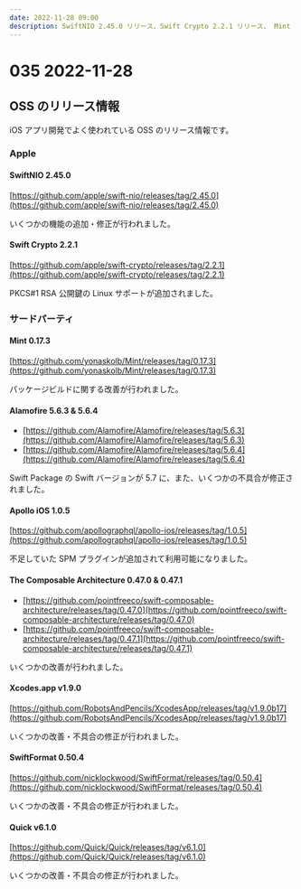 ```yaml
---
date: 2022-11-28 09:00
description: SwiftNIO 2.45.0 リリース、Swift Crypto 2.2.1 リリース、 Mint 0.17.3 リリース、Alamofire 5.6.3 & 5.6.4 リリース、Apollo iOS 1.0.5 リリース、ほか
---
```

# 035 2022-11-28

## OSS のリリース情報

iOS アプリ開発でよく使われている OSS のリリース情報です。

### Apple

#### SwiftNIO 2.45.0

[https://github.com/apple/swift-nio/releases/tag/2.45.0](https://github.com/apple/swift-nio/releases/tag/2.45.0)

いくつかの機能の追加・修正が行われました。

#### Swift Crypto 2.2.1

[https://github.com/apple/swift-crypto/releases/tag/2.2.1](https://github.com/apple/swift-crypto/releases/tag/2.2.1)

PKCS#1 RSA 公開鍵の Linux サポートが追加されました。

### サードパーティ

#### Mint 0.17.3

[https://github.com/yonaskolb/Mint/releases/tag/0.17.3](https://github.com/yonaskolb/Mint/releases/tag/0.17.3)

パッケージビルドに関する改善が行われました。

#### Alamofire 5.6.3 & 5.6.4

- [https://github.com/Alamofire/Alamofire/releases/tag/5.6.3](https://github.com/Alamofire/Alamofire/releases/tag/5.6.3)
- [https://github.com/Alamofire/Alamofire/releases/tag/5.6.4](https://github.com/Alamofire/Alamofire/releases/tag/5.6.4)

Swift Package の Swift バージョンが 5.7 に、また、いくつかの不具合が修正されました。

#### Apollo iOS 1.0.5

[https://github.com/apollographql/apollo-ios/releases/tag/1.0.5](https://github.com/apollographql/apollo-ios/releases/tag/1.0.5)

不足していた SPM プラグインが追加されて利用可能になりました。

#### The Composable Architecture 0.47.0 & 0.47.1

- [https://github.com/pointfreeco/swift-composable-architecture/releases/tag/0.47.0](https://github.com/pointfreeco/swift-composable-architecture/releases/tag/0.47.0)
- [https://github.com/pointfreeco/swift-composable-architecture/releases/tag/0.47.1](https://github.com/pointfreeco/swift-composable-architecture/releases/tag/0.47.1)

いくつかの改善が行われました。

#### Xcodes.app v1.9.0

[https://github.com/RobotsAndPencils/XcodesApp/releases/tag/v1.9.0b17](https://github.com/RobotsAndPencils/XcodesApp/releases/tag/v1.9.0b17)

いくつかの改善・不具合の修正が行われました。

#### SwiftFormat 0.50.4

[https://github.com/nicklockwood/SwiftFormat/releases/tag/0.50.4](https://github.com/nicklockwood/SwiftFormat/releases/tag/0.50.4)

いくつかの改善・不具合の修正が行われました。

#### Quick v6.1.0

[https://github.com/Quick/Quick/releases/tag/v6.1.0](https://github.com/Quick/Quick/releases/tag/v6.1.0)

いくつかの改善・不具合の修正が行われました。
